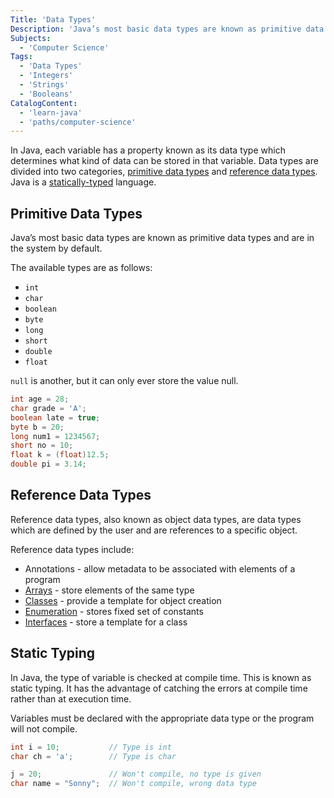 ```yaml
---
Title: 'Data Types'
Description: 'Java’s most basic data types are known as primitive data types and are in the system by default. The available types are as follows: - int - char - boolean - byte - long'
Subjects:
  - 'Computer Science'
Tags:
  - 'Data Types'
  - 'Integers'
  - 'Strings'
  - 'Booleans'
CatalogContent:
  - 'learn-java'
  - 'paths/computer-science'
---
```


In Java, each variable has a property known as its data type which determines what kind of data can be stored in that variable. Data types are divided into two categories, [primitive data types](#primitive-data-types) and [reference data types](#reference-data-types). Java is a [statically-typed](#static-typing) language.

## Primitive Data Types

Java’s most basic data types are known as primitive data types and are in the system by default.

The available types are as follows:

- `int`
- `char`
- `boolean`
- `byte`
- `long`
- `short`
- `double`
- `float`

`null` is another, but it can only ever store the value null.

```java
int age = 28;
char grade = 'A';
boolean late = true;
byte b = 20;
long num1 = 1234567;
short no = 10;
float k = (float)12.5;
double pi = 3.14;
```

## Reference Data Types
Reference data types, also known as object data types, are data types which are defined by the user and are references to a specific object.

Reference data types include:

- Annotations - allow metadata to be associated with elements of a program
- [Arrays](https://www.codecademy.com/resources/docs/java/arrays) - store elements of the same type
- [Classes](https://www.codecademy.com/resources/docs/java/classes) - provide a template for object creation
- [Enumeration](https://www.codecademy.com/resources/docs/java/enums) - stores fixed set of constants
- [Interfaces](https://www.codecademy.com/resources/docs/java/interfaces) - store a template for a class

## Static Typing

In Java, the type of variable is checked at compile time. This is known as static typing. It has the advantage of catching the errors at compile time rather than at execution time.

Variables must be declared with the appropriate data type or the program will not compile.

```java
int i = 10;           // Type is int
char ch = 'a';        // Type is char

j = 20;               // Won't compile, no type is given
char name = "Sonny";  // Won't compile, wrong data type
```

